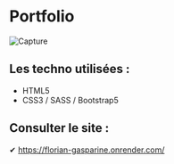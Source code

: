 #  Portfolio
![Capture](https://user-images.githubusercontent.com/93862473/204466462-bb2c3d55-ace5-4c43-b7bf-226ff39ba900.PNG) 


## Les techno utilisées :
* HTML5
* CSS3 / SASS / Bootstrap5


## Consulter le site :

✔ https://florian-gasparine.onrender.com/
